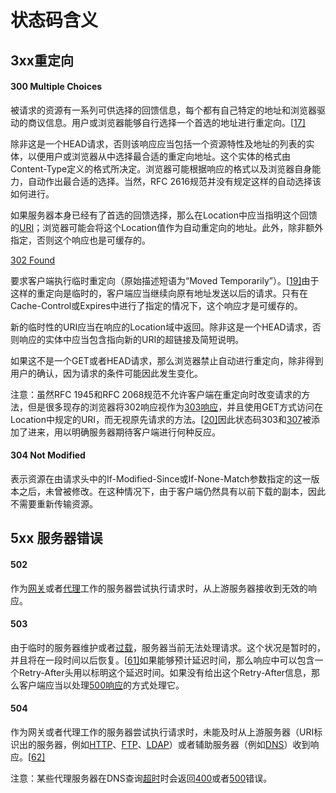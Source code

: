 # 状态码含义

## 3xx重定向

#### 300 Multiple Choices

被请求的资源有一系列可供选择的回馈信息，每个都有自己特定的地址和浏览器驱动的商议信息。用户或浏览器能够自行选择一个首选的地址进行重定向。[[17\]](https://zh.wikipedia.org/wiki/HTTP状态码#cite_note-17)

除非这是一个HEAD请求，否则该响应应当包括一个资源特性及地址的列表的实体，以便用户或浏览器从中选择最合适的重定向地址。这个实体的格式由Content-Type定义的格式所决定。浏览器可能根据响应的格式以及浏览器自身能力，自动作出最合适的选择。当然，RFC 2616规范并没有规定这样的自动选择该如何进行。

如果服务器本身已经有了首选的回馈选择，那么在Location中应当指明这个回馈的[URI](https://zh.wikipedia.org/wiki/URI)；浏览器可能会将这个Location值作为自动重定向的地址。此外，除非额外指定，否则这个响应也是可缓存的。



[302 Found](https://zh.wikipedia.org/wiki/HTTP_302)

要求客户端执行临时重定向（原始描述短语为“Moved Temporarily”）。[[19\]](https://zh.wikipedia.org/wiki/HTTP状态码#cite_note-RFC_1945-19)由于这样的重定向是临时的，客户端应当继续向原有地址发送以后的请求。只有在Cache-Control或Expires中进行了指定的情况下，这个响应才是可缓存的。

新的临时性的URI应当在响应的Location域中返回。除非这是一个HEAD请求，否则响应的实体中应当包含指向新的URI的超链接及简短说明。

如果这不是一个GET或者HEAD请求，那么浏览器禁止自动进行重定向，除非得到用户的确认，因为请求的条件可能因此发生变化。

注意：虽然RFC 1945和RFC 2068规范不允许客户端在重定向时改变请求的方法，但是很多现存的浏览器将302响应视作为[303响应](https://zh.wikipedia.org/wiki/HTTP状态码#303)，并且使用GET方式访问在Location中规定的URI，而无视原先请求的方法。[[20\]](https://zh.wikipedia.org/wiki/HTTP状态码#cite_note-ruby-on-rails-ActionController-Redirecting-redirect_to-20)因此状态码303和[307](https://zh.wikipedia.org/wiki/HTTP状态码#307)被添加了进来，用以明确服务器期待客户端进行何种反应。



#### 304 Not Modified

表示资源在由请求头中的If-Modified-Since或If-None-Match参数指定的这一版本之后，未曾被修改。在这种情况下，由于客户端仍然具有以前下载的副本，因此不需要重新传输资源。



## 5xx 服务器错误

#### 502

作为[网关](https://zh.wikipedia.org/wiki/网关)或者[代理](https://zh.wikipedia.org/wiki/代理服务器)工作的服务器尝试执行请求时，从上游服务器接收到无效的响应。



#### 503

由于临时的服务器维护或者[过载](https://zh.wikipedia.org/wiki/過載)，服务器当前无法处理请求。这个状况是暂时的，并且将在一段时间以后恢复。[[61\]](https://zh.wikipedia.org/wiki/HTTP状态码#cite_note-61)如果能够预计延迟时间，那么响应中可以包含一个Retry-After头用以标明这个延迟时间。如果没有给出这个Retry-After信息，那么客户端应当以处理[500响应](https://zh.wikipedia.org/w/index.php?title=500_Internal_Error&action=edit&redlink=1)的方式处理它。



#### 504

作为网关或者代理工作的服务器尝试执行请求时，未能及时从上游服务器（URI标识出的服务器，例如[HTTP](https://zh.wikipedia.org/wiki/HTTP)、[FTP](https://zh.wikipedia.org/wiki/FTP)、[LDAP](https://zh.wikipedia.org/wiki/LDAP)）或者辅助服务器（例如[DNS](https://zh.wikipedia.org/wiki/DNS)）收到响应。[[62\]](https://zh.wikipedia.org/wiki/HTTP状态码#cite_note-62)

注意：某些代理服务器在DNS查询[超时](https://zh.wikipedia.org/w/index.php?title=超时&action=edit&redlink=1)时会返回[400](https://zh.wikipedia.org/wiki/HTTP状态码#400)或者[500](https://zh.wikipedia.org/wiki/HTTP状态码#500)错误。



